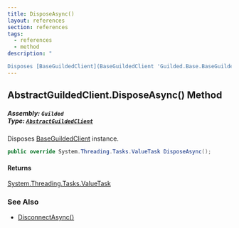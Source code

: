 ```yaml
---
title: DisposeAsync()
layout: references
section: references
tags:
  - references
  - method
description: "

Disposes [BaseGuildedClient](BaseGuildedClient 'Guilded.Base.BaseGuildedClient') instance."
---
```


## AbstractGuildedClient.DisposeAsync() Method
##### **Assembly:** `Guilded`<br/>**Type:** [`AbstractGuildedClient`](AbstractGuildedClient 'Guilded.AbstractGuildedClient')

Disposes [BaseGuildedClient](BaseGuildedClient 'Guilded.Base.BaseGuildedClient') instance.

```csharp
public override System.Threading.Tasks.ValueTask DisposeAsync();
```

#### Returns
[System.Threading.Tasks.ValueTask](https://docs.microsoft.com/en-us/dotnet/api/System.Threading.Tasks.ValueTask 'System.Threading.Tasks.ValueTask')

### See Also
- [DisconnectAsync()](BaseGuildedClient.DisconnectAsync() 'Guilded.Base.BaseGuildedClient.DisconnectAsync')